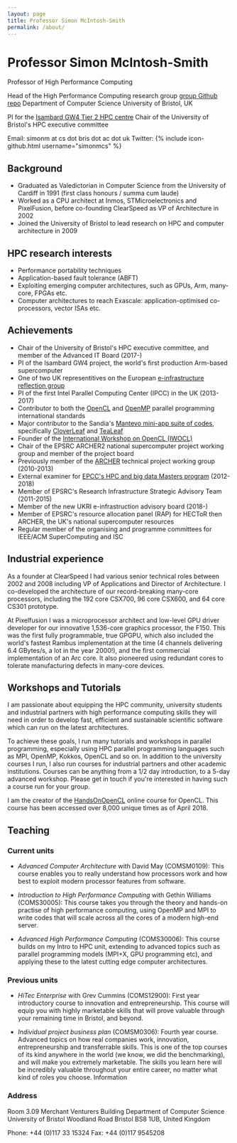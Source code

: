 ```yaml
---
layout: page
title: Professor Simon McIntosh-Smith
permalink: /about/
---
```



# Professor Simon McIntosh-Smith

Professor of High Performance Computing

Head of the High Performance Computing research group [group Github repo](https://uob-hpc.github.io/)
Department of Computer Science
University of Bristol, UK

PI for the [Isambard GW4 Tier 2 HPC centre](http://gw4.ac.uk/isambard/)
Chair of the University of Bristol's HPC executive committee


Email: simonm at cs dot bris dot ac dot uk
Twitter: {% include icon-github.html username="simonmcs" %}


## Background

* Graduated as Valedictorian in Computer Science from the University of Cardiff in 1991 (first class honours / summa cum laude)
* Worked as a CPU architect at Inmos, STMicroelectronics and PixelFusion, before co-founding ClearSpeed as VP of Architecture in 2002
* Joined the University of Bristol to lead research on HPC and computer architecture in 2009


## HPC research interests

* Performance portability techniques 
* Application-based fault tolerance (ABFT)
* Exploiting emerging computer architectures, such as GPUs, Arm, many-core, FPGAs etc.
* Computer architectures to reach Exascale: application-optimised co-processors, vector ISAs etc.


## Achievements

* Chair of the University of Bristol's HPC executive committee, and member of the Advanced IT Board (2017-)
* PI of the Isambard GW4 project, the world's first production Arm-based supercomputer
* One of two UK representitives on the European [e-infrastructure reflection group](http://e-irg.eu/delegates)
* PI of the first Intel Parallel Computing Center (IPCC) in the UK (2013-2017)
* Contributor to both the [OpenCL]() and [OpenMP]() parallel programming international standards
* Major contributor to the Sandia's [Mantevo mini-app suite of codes](), specifically [CloverLeaf]() and [TeaLeaf]()
* Founder of the [International Workshop on OpenCL (IWOCL)]()
* Chair of the EPSRC ARCHER2 national supercomputer project working group and member of the project board
* Previously member of the [ARCHER]() technical project working group (2010-2013)
* External examiner for [EPCC's HPC and big data Masters program]() (2012-2018)
* Member of EPSRC's Research Infrastructure Strategic Advisory Team (2011-2015)
* Member of the new UKRI e-infrastruction advisory board (2018-)
* Member of EPSRC's resource allocation panel (RAP) for HECToR then ARCHER, the UK's national supercomputer resources
* Regular member of the organising and programme committees for IEEE/ACM SuperComputing and ISC

## Industrial experience

As a founder at ClearSpeed I had various senior technical roles between 2002 and 2008 including VP of Applications and Director of Architecture. I co-developed the architecture of our record-breaking many-core processors, including the 192 core CSX700, 96 core CSX600, and 64 core CS301 prototype.

At Pixelfusion I was a microprocessor architect and low-level GPU driver developer for our innovative 1,536-core graphics processor, the F150. This was the first fully programmable, true GPGPU, which also included the world's fastest Rambus implementation at the time (4 channels delivering 6.4 GBytes/s, a lot in the year 2000!), and the first commercial implementation of an Arc core. It also pioneered using redundant cores to tolerate manufacturing defects in many-core devices.



## Workshops and Tutorials

I am passionate about equipping the HPC community, university students and industrial partners with high performance computing skills they will need in order to develop fast, efficient and sustainable scientific software which can run on the latest architectures.

To achieve these goals, I run many tutorials and workshops in parallel programming, especially using HPC parallel programming languages such as MPI, OpenMP, Kokkos, OpenCL and so on. In addition to the university courses I run, I also run courses for industrial partners and other academic institutions. Courses can be anything from a 1/2 day introduction, to a 5-day advanced workshop. Please get in touch if you're interested in having such a course run for your group.

I am the creator of the [HandsOnOpenCL]() online course for OpenCL. This course has been accessed over 8,000 unique times as of April 2018.


## Teaching

### Current units

* *Advanced Computer Architecture* with David May (COMSM0109): This course enables you to really understand how processors work and how best to exploit modern processor features from software.

* *Introduction to High Performance Computing* with Gethin Williams (COMS30005): This course takes you through the theory and hands-on practise of high performance computing, using OpenMP and MPI to write codes that will scale across all the cores of a modern high-end server.

* *Advanced High Performance Computing* (COMS30006): This course builds on my Intro to HPC unit, extending to advanced topics such as parallel programming models (MPI+X, GPU programming etc), and applying these to the latest cutting edge computer architectures. 

### Previous units

* *HiTec Enterprise* with Grev Cummins (COMS12900): First year introductory course to innovation and entrepreneurship. This course will equip you with highly marketable skills that will prove valuable through your remaining time in Bristol, and beyond.

* *Individual project business plan*  (COMSM0306): Fourth year course. Advanced topics on how real companies work, innovation, entrepreneurship and transferrable skills. This is one of the top courses of its kind anywhere in the world (we know, we did the benchmarking), and will make you extremely marketable. The skills you learn here will be incredibly valuable throughout your entire career, no matter what kind of roles you choose.
Information


### Address

Room 3.09
Merchant Venturers Building
Department of Computer Science
University of Bristol
Woodland Road
Bristol
BS8 1UB,
United Kingdom

Phone: +44 (0)117 33 15324
Fax: +44 (0)117 9545208





